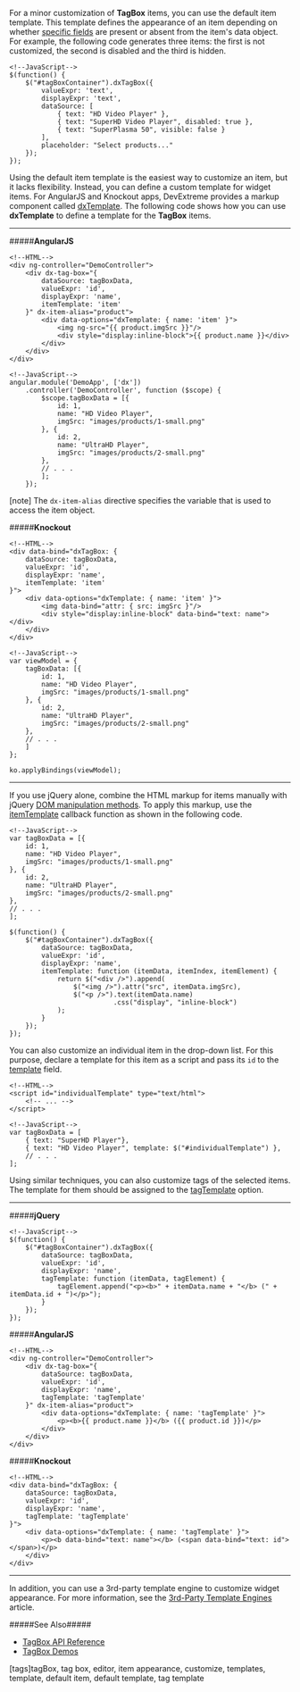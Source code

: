 For a minor customization of **TagBox** items, you can use the default item template. This template defines the appearance of an item depending on whether [specific fields](/api-reference/10%20UI%20Widgets/DataExpressionMixin/5%20Default%20Item%20Template '/Documentation/ApiReference/UI_Widgets/dxTagBox/Default_Item_Template/') are present or absent from the item's data object. For example, the following code generates three items: the first is not customized, the second is disabled and the third is hidden.

    <!--JavaScript-->
    $(function() {
        $("#tagBoxContainer").dxTagBox({
            valueExpr: 'text',
            displayExpr: 'text',
            dataSource: [
                { text: "HD Video Player" },
                { text: "SuperHD Video Player", disabled: true },
                { text: "SuperPlasma 50", visible: false }
            ],
            placeholder: "Select products..."
        });
    });

Using the default item template is the easiest way to customize an item, but it lacks flexibility. Instead, you can define a custom template for widget items. For AngularJS and Knockout apps, DevExtreme provides a markup component called [dxTemplate](/api-reference/10%20UI%20Widgets/Markup%20Components/dxTemplate '/Documentation/ApiReference/UI_Widgets/Markup_Components/dxTemplate/'). The following code shows how you can use **dxTemplate** to define a template for the **TagBox** items.

---
#####**AngularJS**

    <!--HTML-->
    <div ng-controller="DemoController">
        <div dx-tag-box="{
            dataSource: tagBoxData,
            valueExpr: 'id',
            displayExpr: 'name',
            itemTemplate: 'item'
        }" dx-item-alias="product">
            <div data-options="dxTemplate: { name: 'item' }">
                <img ng-src="{{ product.imgSrc }}"/>
                <div style="display:inline-block">{{ product.name }}</div>
            </div>
        </div>
    </div>

    <!--JavaScript-->
    angular.module('DemoApp', ['dx'])
        .controller('DemoController', function ($scope) {
            $scope.tagBoxData = [{
                id: 1,
                name: "HD Video Player",
                imgSrc: "images/products/1-small.png"
            }, {
                id: 2,
                name: "UltraHD Player",
                imgSrc: "images/products/2-small.png"
            },
            // . . .
            ];
        });

[note] The `dx-item-alias` directive specifies the variable that is used to access the item object.

#####**Knockout**

    <!--HTML-->
    <div data-bind="dxTagBox: {
        dataSource: tagBoxData,
        valueExpr: 'id',
        displayExpr: 'name',
        itemTemplate: 'item'
    }">
        <div data-options="dxTemplate: { name: 'item' }">
            <img data-bind="attr: { src: imgSrc }"/>
            <div style="display:inline-block" data-bind="text: name"></div>
        </div>
    </div>

    <!--JavaScript-->
    var viewModel = {
        tagBoxData: [{
            id: 1,
            name: "HD Video Player",
            imgSrc: "images/products/1-small.png"
        }, {
            id: 2,
            name: "UltraHD Player",
            imgSrc: "images/products/2-small.png"
        },
        // . . .
        ]
    };

    ko.applyBindings(viewModel);

---

If you use jQuery alone, combine the HTML markup for items manually with jQuery [DOM manipulation methods](https://api.jquery.com/category/manipulation). To apply this markup, use the [itemTemplate](/api-reference/10%20UI%20Widgets/DataExpressionMixin/1%20Configuration/itemTemplate.md '/Documentation/ApiReference/UI_Widgets/dxTagBox/Configuration/#itemTemplate') callback function as shown in the following code.

    <!--JavaScript-->
    var tagBoxData = [{
        id: 1,
        name: "HD Video Player",
        imgSrc: "images/products/1-small.png"
    }, {
        id: 2,
        name: "UltraHD Player",
        imgSrc: "images/products/2-small.png"
    },
    // . . .
    ];

    $(function() {
        $("#tagBoxContainer").dxTagBox({
            dataSource: tagBoxData,
            valueExpr: 'id',
            displayExpr: 'name',
            itemTemplate: function (itemData, itemIndex, itemElement) {
                return $("<div />").append(
                	$("<img />").attr("src", itemData.imgSrc),
                    $("<p />").text(itemData.name)
                              .css("display", "inline-block")
                );
            }
        });
    });

You can also customize an individual item in the drop-down list. For this purpose, declare a template for this item as a script and pass its `id` to the [template](/api-reference/10%20UI%20Widgets/DataExpressionMixin/5%20Default%20Item%20Template/template.md '/Documentation/ApiReference/UI_Widgets/dxTagBox/Default_Item_Template/#template') field. 

    <!--HTML-->
    <script id="individualTemplate" type="text/html">
        <!-- ... -->
    </script>

    <!--JavaScript-->
    var tagBoxData = [
        { text: "SuperHD Player"},
        { text: "HD Video Player", template: $("#individualTemplate") },
        // . . .
    ];

Using similar techniques, you can also customize tags of the selected items. The template for them should be assigned to the [tagTemplate](/api-reference/10%20UI%20Widgets/dxTagBox/1%20Configuration/tagTemplate.md '/Documentation/ApiReference/UI_Widgets/dxTagBox/Configuration/#tagTemplate') option. 

---
#####**jQuery**

    <!--JavaScript-->
    $(function() {
        $("#tagBoxContainer").dxTagBox({
            dataSource: tagBoxData,
            valueExpr: 'id',
            displayExpr: 'name',
            tagTemplate: function (itemData, tagElement) {
                tagElement.append("<p><b>" + itemData.name + "</b> (" + itemData.id + ")</p>");
            }
        });
    });

#####**AngularJS**

    <!--HTML-->
    <div ng-controller="DemoController">
        <div dx-tag-box="{
            dataSource: tagBoxData,
            valueExpr: 'id',
            displayExpr: 'name',
            tagTemplate: 'tagTemplate'
        }" dx-item-alias="product">
            <div data-options="dxTemplate: { name: 'tagTemplate' }">
                <p><b>{{ product.name }}</b> ({{ product.id }})</p>
            </div>
        </div>
    </div>

#####**Knockout**

    <!--HTML-->
    <div data-bind="dxTagBox: {
        dataSource: tagBoxData,
        valueExpr: 'id',
        displayExpr: 'name',
        tagTemplate: 'tagTemplate'
    }">
        <div data-options="dxTemplate: { name: 'tagTemplate' }">
            <p><b data-bind="text: name"></b> (<span data-bind="text: id"></span>)</p>
        </div>
    </div>

---

In addition, you can use a 3rd-party template engine to customize widget appearance. For more information, see the [3rd-Party Template Engines](/concepts/05%20Widgets/zz%20Common/30%20Templates/30%203rd-Party%20Template%20Engines.md '/Documentation/Guide/Widgets/Common/Templates/#3rd-Party_Template_Engines') article.

#####See Also#####
- [TagBox API Reference](/api-reference/10%20UI%20Widgets/dxTagBox '/Documentation/ApiReference/UI_Widgets/dxTagBox/')
- [TagBox Demos](https://js.devexpress.com/Demos/WidgetsGallery/#demo/editors-tag_box-overview)

[tags]tagBox, tag box, editor, item appearance, customize, templates, template, default item, default template, tag template

